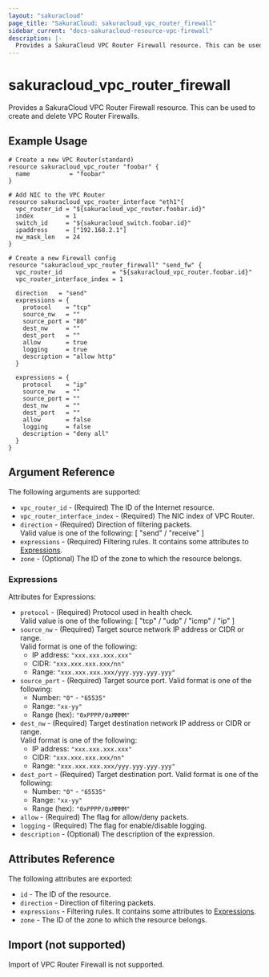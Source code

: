 ```yaml
---
layout: "sakuracloud"
page_title: "SakuraCloud: sakuracloud_vpc_router_firewall"
sidebar_current: "docs-sakuracloud-resource-vpc-firewall"
description: |-
  Provides a SakuraCloud VPC Router Firewall resource. This can be used to create and delete VPC Router Firewalls.
---
```


# sakuracloud\_vpc\_router\_firewall

Provides a SakuraCloud VPC Router Firewall resource. This can be used to create and delete VPC Router Firewalls.

## Example Usage

```hcl
# Create a new VPC Router(standard)
resource sakuracloud_vpc_router "foobar" {
  name           = "foobar"
}

# Add NIC to the VPC Router
resource sakuracloud_vpc_router_interface "eth1"{
  vpc_router_id = "${sakuracloud_vpc_router.foobar.id}"
  index         = 1
  switch_id     = "${sakuracloud_switch.foobar.id}"
  ipaddress     = ["192.168.2.1"]
  nw_mask_len   = 24
}

# Create a new Firewall config
resource "sakuracloud_vpc_router_firewall" "send_fw" {
  vpc_router_id              = "${sakuracloud_vpc_router.foobar.id}"
  vpc_router_interface_index = 1
  
  direction   = "send"
  expressions = {
    protocol    = "tcp"
    source_nw   = ""
    source_port = "80"
    dest_nw     = ""
    dest_port   = ""
    allow       = true
    logging     = true
    description = "allow http"
  }

  expressions = {
    protocol    = "ip"
    source_nw   = ""
    source_port = ""
    dest_nw     = ""
    dest_port   = ""
    allow       = false
    logging     = false
    description = "deny all"
  }
}

```

## Argument Reference

The following arguments are supported:

* `vpc_router_id` - (Required) The ID of the Internet resource.
* `vpc_router_interface_index` - (Required) The NIC index of VPC Router.
* `direction` - (Required) Direction of filtering packets.  
Valid value is one of the following: [ "send" / "receive" ]
* `expressions` - (Required) Filtering rules. It contains some attributes to [Expressions](#expressions).
* `zone` - (Optional) The ID of the zone to which the resource belongs.

### Expressions

Attributes for Expressions:

* `protocol` - (Required) Protocol used in health check.  
Valid value is one of the following: [ "tcp" / "udp" / "icmp" / "ip" ]
* `source_nw` - (Required) Target source network IP address or CIDR or range.  
Valid format is one of the following:   
  * IP address: `"xxx.xxx.xxx.xxx"`
  * CIDR: `"xxx.xxx.xxx.xxx/nn"`
  * Range: `"xxx.xxx.xxx.xxx/yyy.yyy.yyy.yyy"`
* `source_port` - (Required) Target source port.
Valid format is one of the following:
  * Number: `"0"` - `"65535"`
  * Range: `"xx-yy"`
  * Range (hex): `"0xPPPP/0xMMMM"`
* `dest_nw` - (Required) Target destination network IP address or CIDR or range.  
  Valid format is one of the following:   
    * IP address: `"xxx.xxx.xxx.xxx"`
    * CIDR: `"xxx.xxx.xxx.xxx/nn"`
    * Range: `"xxx.xxx.xxx.xxx/yyy.yyy.yyy.yyy"`
* `dest_port` - (Required) Target destination port.
Valid format is one of the following:
  * Number: `"0"` - `"65535"`
  * Range: `"xx-yy"`
  * Range (hex): `"0xPPPP/0xMMMM"`
* `allow` - (Required) The flag for allow/deny packets.
* `logging` - (Required) The flag for enable/disable logging.
* `description` - (Optional) The description of the expression.

## Attributes Reference

The following attributes are exported:

* `id` - The ID of the resource.
* `direction` - Direction of filtering packets.
* `expressions` - Filtering rules. It contains some attributes to [Expressions](#expressions).
* `zone` - The ID of the zone to which the resource belongs.

## Import (not supported)

Import of VPC Router Firewall is not supported.
